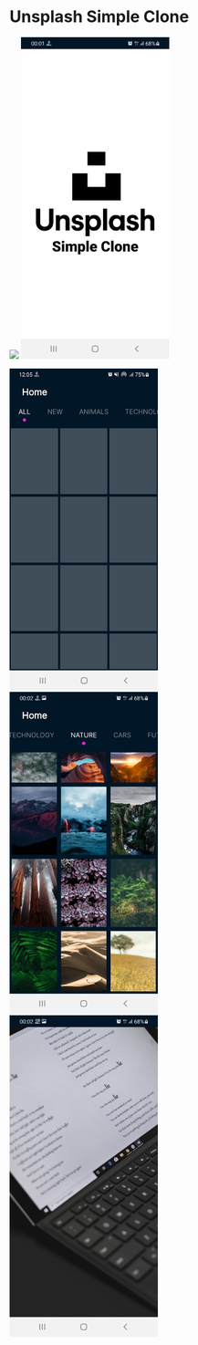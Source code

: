# Unsplash Simple Clone

<img src="images/video.gif" width = "308"> <img src="images/img_1.jpg" width = "260" >

<img src="images/img_4.jpg" width = "260" > <img src="images/img_2.jpg" width = "260" > <img src="images/img_3.jpg" width = "260"> 
